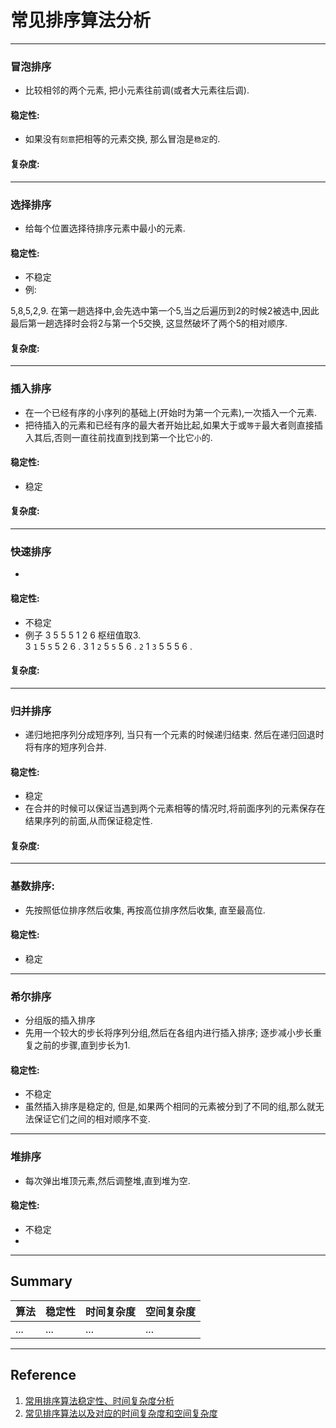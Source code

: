 # 常见排序算法分析

---
### 冒泡排序
* 比较相邻的两个元素, 把小元素往前调(或者大元素往后调).

#### 稳定性: 
* 如果没有`刻意`把相等的元素交换, 那么冒泡是`稳定`的.
 
#### 复杂度: 

---
### 选择排序
* 给每个位置选择待排序元素中最小的元素.

#### 稳定性:
* 不稳定
* 例:
 <p> 5,8,5,2,9. 在第一趟选择中,会先选中第一个5,当之后遍历到2的时候2被选中,因此最后第一趟选择时会将2与第一个5交换, 这显然破坏了两个5的相对顺序. </p>

#### 复杂度:


---
### 插入排序
* 在一个已经有序的小序列的基础上(开始时为第一个元素),一次插入一个元素.
* 把待插入的元素和已经有序的最大者开始比起,如果大于或`等于`最大者则直接插入其后,否则一直往前找直到找到第一个比它`小`的. 

#### 稳定性: 
* 稳定

#### 复杂度: 


---
### 快速排序
* 

#### 稳定性: 
* 不稳定
* 例子 
3 5 5 5 1 2 6 枢纽值取3.  
3 `1` 5 `5` 5 2 6 . 
3 1 `2` 5 `5` 5 6 . 
`2` 1 `3` 5 5 5 6 . 

#### 复杂度: 


---
### 归并排序
* 递归地把序列分成短序列, 当只有一个元素的时候递归结束. 然后在递归回退时将有序的短序列合并.

#### 稳定性: 
* 稳定
* 在合并的时候可以保证当遇到两个元素相等的情况时,将前面序列的元素保存在结果序列的前面,从而保证稳定性.

#### 复杂度: 


---
### 基数排序: 
* 先按照低位排序然后收集, 再按高位排序然后收集, 直至最高位. 

#### 稳定性: 
* 稳定

---
### 希尔排序
* 分组版的插入排序
* 先用一个较大的步长将序列分组,然后在各组内进行插入排序; 逐步减小步长重复之前的步骤,直到步长为1. 

#### 稳定性:
* 不稳定
* 虽然插入排序是稳定的, 但是,如果两个相同的元素被分到了不同的组,那么就无法保证它们之间的相对顺序不变. 

---
### 堆排序
* 每次弹出堆顶元素,然后调整堆,直到堆为空. 

#### 稳定性: 
* 不稳定
* 

---
## Summary
| 算法 | 稳定性 | 时间复杂度 | 空间复杂度 |
|:--- |:--- |:--- |:--- |
| ... | ... | ... | ... |



---
## Reference
1. [常用排序算法稳定性、时间复杂度分析](http://www.cnblogs.com/nannanITeye/archive/2013/04/11/3013737.html)
2. [常见排序算法以及对应的时间复杂度和空间复杂度](http://www.jianshu.com/p/0e06f7175b51)

